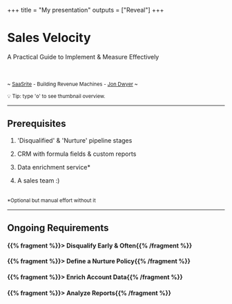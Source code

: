 +++
title = "My presentation"
outputs = ["Reveal"]
+++

# Sales Velocity
A Practical Guide to Implement & Measure Effectively

<br><br>
<small>~ [SaaSrite](https://saasrite.com) - Building Revenue Machines - [Jon Dwyer](https://www.linkedin.com/in/jondwyer/) ~</small>

<small>💡 Tip: type 'o' to see thumbnail overview.</small>

---

## Prerequisites
 
1. 'Disqualified' & 'Nurture' pipeline stages

2. CRM with formula fields & custom reports

3. Data enrichment service*

4. A sales team :)

<br>
<small>*Optional but manual effort without it</small>

---

## Ongoing Requirements

#### {{% fragment %}}> Disqualify Early & Often{{% /fragment %}}
#### {{% fragment %}}> Define a Nurture Policy{{% /fragment %}}
#### {{% fragment %}}> Enrich Account Data{{% /fragment %}}
#### {{% fragment %}}> Analyze Reports{{% /fragment %}}

